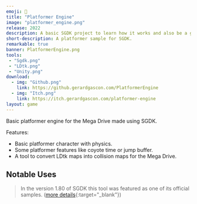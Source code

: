 ```yaml
---
emoji: 🏃
title: "Platformer Engine"
image: "platformer_engine.png"
release: 2022
description: A basic SGDK project to learn how it works and also be a good basis to learn how to make a platformer game for the Mega Drive.
short-description: A platformer sample for SGDK.
remarkable: true
banner: PlatformerEngine.png
tools:
 - "Sgdk.png"
 - "LDtk.png"
 - "Unity.png"
download:
  - img: "Github.png"
    link: https://github.gerardgascon.com/PlatformerEngine
  - img: "Itch.png"
    link: https://itch.gerardgascon.com/platformer-engine
layout: game
---
```


Basic platformer engine for the Mega Drive made using SGDK.

Features:

- Basic platformer character with physics.
- Some platformer features like coyote time or jump buffer.
- A tool to convert LDtk maps into collision maps for the Mega Drive.

## Notable Uses

> In the version 1.80 of SGDK this tool was featured as one of its official samples. ([more details](https://github.com/Stephane-D/SGDK/releases/tag/v1.80/){:target="_blank"})
